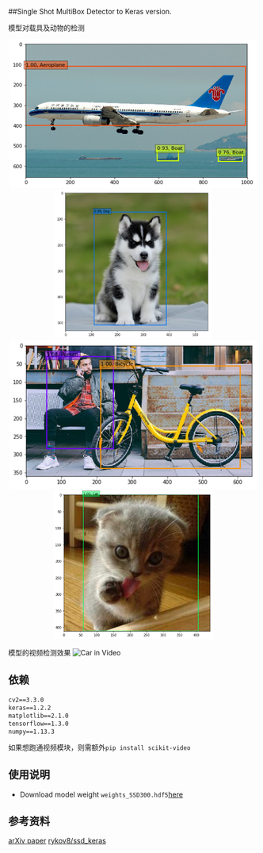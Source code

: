 ##Single Shot MultiBox Detector to Keras version.

模型对载具及动物的检测
<p align="center">
<img src="output/Aeroplane.png" height="300px" width="500px">
<img src="output/Dog.png" height="300px">

<img src="output/Bicycle.png" height="300px" width="500px">
<img src="output/Cat.png" height="300px">

</p>

模型的视频检测效果
![Car in Video](https://github.com/kuhung/SSD_keras/blob/master/output/car.gif)

## 依赖
```
cv2==3.3.0
keras==1.2.2
matplotlib==2.1.0
tensorflow==1.3.0
numpy==1.13.3
```
如果想跑通视频模块，则需额外`pip install scikit-video`

## 使用说明

- Download model weight `weights_SSD300.hdf5`[here](https://github.com/kuhung/SSD_keras/releases)



## 参考资料
[arXiv paper](http://arxiv.org/abs/1512.02325)
[rykov8/ssd_keras](https://github.com/rykov8/ssd_keras)
